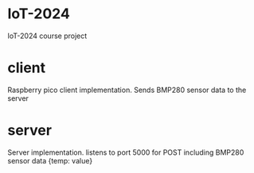 # IoT-2024
IoT-2024 course project

# client

Raspberry pico client implementation. Sends BMP280 sensor data to the server

# server

Server implementation. listens to port 5000 for POST including BMP280 sensor data
{temp: value}

